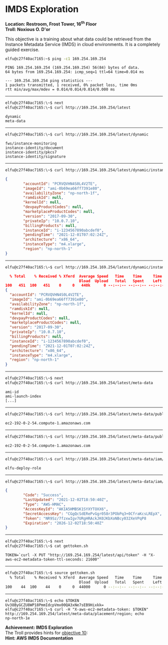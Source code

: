 # IMDS Exploration
**Location: Restroom, Frost Tower, 16<sup>th</sup> Floor**  
**Troll: Noxious O. D'or**

This objective is a training about what data could be retrieved from the Instance Metadata Service (IMDS) in cloud environments.
It is a completely guided exercise.
```bash
elfu@c27f40ac7165:~$ ping -c1 169.254.169.254
```
```
PING 169.254.169.254 (169.254.169.254) 56(84) bytes of data.
64 bytes from 169.254.169.254: icmp_seq=1 ttl=64 time=0.014 ms

--- 169.254.169.254 ping statistics ---
1 packets transmitted, 1 received, 0% packet loss, time 0ms
rtt min/avg/max/mdev = 0.014/0.014/0.014/0.000 ms
```
---
```bash
elfu@c27f40ac7165:\~$ next
elfu@c27f40ac7165:\~$ curl http://169.254.169.254/latest
```
```
dynamic
meta-data
```
---
```bash
elfu@c27f40ac7165:\~$ curl http://169.254.169.254/latest/dynamic
```
```
fws/instance-monitoring
instance-identity/document
instance-identity/pkcs7
instance-identity/signature
```
---
```bash
elfu@c27f40ac7165:\~$ curl http://169.254.169.254/latest/dynamic/instance-identity/document
```
```json
{
        "accountId": "PCRVQVHN4S0L4V2TE",
        "imageId": "ami-0b69ea66ff7391e80",
        "availabilityZone": "np-north-1f",
        "ramdiskId": null,
        "kernelId": null,
        "devpayProductCodes": null,
        "marketplaceProductCodes": null,
        "version": "2017-09-30",
        "privateIp": "10.0.7.10",
        "billingProducts": null,
        "instanceId": "i-1234567890abcdef0",
        "pendingTime": "2021-12-01T07:02:24Z",
        "architecture": "x86_64",
        "instanceType": "m4.xlarge",
        "region": "np-north-1"
}
```
---
```bash
elfu@c27f40ac7165:\~$ curl http://169.254.169.254/latest/dynamic/instance-identity/document | jq
```
```json
  % Total    % Received % Xferd  Average Speed   Time    Time     Time  Current
                                 Dload  Upload   Total   Spent    Left  Speed
100   451  100   451    0     0   440k      0 --:--:-- --:--:-- --:--:--  440k
{
  "accountId": "PCRVQVHN4S0L4V2TE",
  "imageId": "ami-0b69ea66ff7391e80",
  "availabilityZone": "np-north-1f",
  "ramdiskId": null,
  "kernelId": null,
  "devpayProductCodes": null,
  "marketplaceProductCodes": null,
  "version": "2017-09-30",
  "privateIp": "10.0.7.10",
  "billingProducts": null,
  "instanceId": "i-1234567890abcdef0",
  "pendingTime": "2021-12-01T07:02:24Z",
  "architecture": "x86_64",
  "instanceType": "m4.xlarge",
  "region": "np-north-1"
}
```
---
```bash
elfu@c27f40ac7165:\~$ next
elfu@c27f40ac7165:\~$ curl http://169.254.169.254/latest/meta-data
```
```
ami-id
ami-launch-index
[...]
```
---
```bash
elfu@c27f40ac7165:\~$ curl http://169.254.169.254/latest/meta-data/public-hostname
```
```
ec2-192-0-2-54.compute-1.amazonaws.com
```
---
```bash
elfu@c27f40ac7165:\~$ curl http://169.254.169.254/latest/meta-data/public-hostname; echo
```
```
ec2-192-0-2-54.compute-1.amazonaws.com
```
---
```bash
elfu@c27f40ac7165:\~$ curl http://169.254.169.254/latest/meta-data/iam/security-credentials; echo
```
```
elfu-deploy-role
```
---
```bash
elfu@c27f40ac7165:\~$ curl http://169.254.169.254/latest/meta-data/iam/security-credentials/elfu-deploy-role;echo
```
```json
{
        "Code": "Success",
        "LastUpdated": "2021-12-02T18:50:40Z",
        "Type": "AWS-HMAC",
        "AccessKeyId": "AKIA5HMBSK1SYXYTOXX6",
        "SecretAccessKey": "CGgQcSdERePvGgr058r3PObPq3+0CfraKcsLREpX",
        "Token": "NR9Sz/7fzxwIgv7URgHRAckJK0JKbXoNBcy032XeVPqP8        /tWiR/KVSdK8FTPfZWbxQ==",
        "Expiration": "2026-12-02T18:50:40Z"
}
```
---
```bash
elfu@c27f40ac7165:\~$ next
elfu@c27f40ac7165:\~$ cat gettoken.sh
```
```
TOKEN=`curl -X PUT "http://169.254.169.254/latest/api/token" -H "X-aws-ec2-metadata-token-ttl-seconds: 21600"`
```
---
```bash
elfu@c27f40ac7165:\~$ source gettoken.sh
  % Total    % Received % Xferd  Average Speed   Time    Time     Time  Current
                                 Dload  Upload   Total   Spent    Left  Speed
100    44  100    44    0     0  44000      0 --:--:-- --:--:-- --:--:-- 44000
```
---
```
elfu@c27f40ac7165:\~$ echo $TOKEN
Uv38ByGCZU8WP18PmmIdcpVmx00QA3xNe7sEB9Hixkk=
elfu@c27f40ac7165:\~$ curl -H "X-aws-ec2-metadata-token: $TOKEN" http://169.254.169.254/latest/meta-data/placement/region; echo
np-north-1e
```

**Achievement: IMDS Exploration**  
The Troll provides hints for [objective 10](https://github.com/joergschwarzwaelder/hhc2021/tree/master/Objective-10):  
**Hint: AWS IMDS Documentation**
